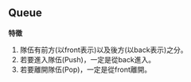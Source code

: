Queue
--------
**特徵**
1. 隊伍有前方(以front表示)以及後方(以back表示)之分。
2. 若要進入隊伍(Push)，一定是從back進入。
3. 若要離開隊伍(Pop)，一定是從front離開。
